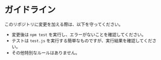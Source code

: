 # ガイドライン

このリポジトリに変更を加える際は、以下を守ってください。

- 変更後は `npm test` を実行し、エラーがないことを確認してください。
- テストは `test.js` を実行する簡単なものですが、実行結果を確認してください。
- その他特別なルールはありません。
